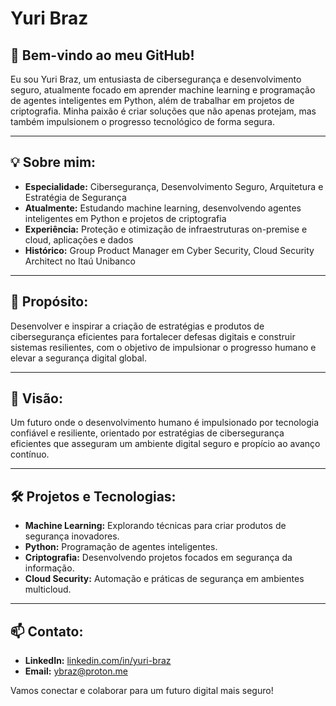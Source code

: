 # Yuri Braz

## 👋 Bem-vindo ao meu GitHub!

Eu sou Yuri Braz, um entusiasta de cibersegurança e desenvolvimento seguro, atualmente focado em aprender machine learning e programação de agentes inteligentes em Python, além de trabalhar em projetos de criptografia. Minha paixão é criar soluções que não apenas protejam, mas também impulsionem o progresso tecnológico de forma segura.

---

## 💡 Sobre mim:
- **Especialidade:** Cibersegurança, Desenvolvimento Seguro, Arquitetura e Estratégia de Segurança
- **Atualmente:** Estudando machine learning, desenvolvendo agentes inteligentes em Python e projetos de criptografia
- **Experiência:** Proteção e otimização de infraestruturas on-premise e cloud, aplicações e dados
- **Histórico:** Group Product Manager em Cyber Security, Cloud Security Architect no Itaú Unibanco

---

## 🚀 Propósito:
Desenvolver e inspirar a criação de estratégias e produtos de cibersegurança eficientes para fortalecer defesas digitais e construir sistemas resilientes, com o objetivo de impulsionar o progresso humano e elevar a segurança digital global.

---

## 🌟 Visão:
Um futuro onde o desenvolvimento humano é impulsionado por tecnologia confiável e resiliente, orientado por estratégias de cibersegurança eficientes que asseguram um ambiente digital seguro e propício ao avanço contínuo.

---

## 🛠️ Projetos e Tecnologias:
- **Machine Learning:** Explorando técnicas para criar produtos de segurança inovadores.
- **Python:** Programação de agentes inteligentes.
- **Criptografia:** Desenvolvendo projetos focados em segurança da informação.
- **Cloud Security:** Automação e práticas de segurança em ambientes multicloud.

---

## 📫 Contato:
- **LinkedIn:** [linkedin.com/in/yuri-braz](https://www.linkedin.com/in/yuri-braz/)
- **Email:** [ybraz@proton.me](mailto:ybraz@proton.me)

Vamos conectar e colaborar para um futuro digital mais seguro!

